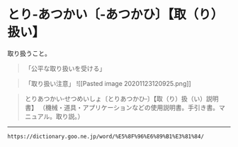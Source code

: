 # とり‐あつかい〔‐あつかひ〕【取（り）扱い】

取り扱うこと。
>「公平な取り扱いを受ける」

>「取り扱い注意」
![[Pasted image 20201123120925.png]]

> とりあつかい‐せつめいしょ〔とりあつかひ‐〕【取（り）扱（い）説明書】
（機械・道具・アプリケーションなどの使用説明書。手引き書。マニュアル。取り説。）

---
`https://dictionary.goo.ne.jp/word/%E5%8F%96%E6%89%B1%E3%81%84/`